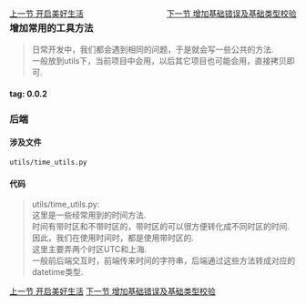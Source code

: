 <div>
<a target="_blank" style="float:left" href="https://github.com/bxxfighting/rurality/blob/master/how/to/do/1/1.md">上一节 开启美好生活</a>
<a target="_blank" style="float:right" href="https://github.com/bxxfighting/rurality/blob/master/how/to/do/1/3.md">下一节 增加基础错误及基础类型校验</a>  
</div>

### 增加常用的工具方法
> 日常开发中，我们都会遇到相同的问题，于是就会写一些公共的方法.  
> 一般放到utils下，当前项目中会用，以后其它项目也可能会用，直接拷贝即可.  

#### tag: 0.0.2

### 后端

#### 涉及文件
```
utils/time_utils.py
```

#### 代码
> utils/time_utils.py:  
> 这里是一些经常用到的时间方法.  
> 时间有带时区和不带时区的，带时区的可以很方便转化成不同时区的时间.  
> 因此，我们在使用时间时，都是使用带时区的.  
> 这里主要弄两个时区UTC和上海.  
> 一般前后端交互时，前端传来时间的字符串，后端通过这些方法转成对应的datetime类型.  

<a target="_blank" href="https://github.com/bxxfighting/rurality/blob/master/how/to/do/1/1.md">上一节 开启美好生活</a>    <a target="_blank" href="https://github.com/bxxfighting/rurality/blob/master/how/to/do/1/3.md">下一节 增加基础错误及基础类型校验</a>  
